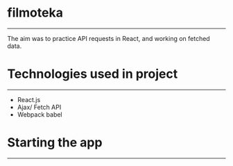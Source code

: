 # filmoteka
___________________
The aim was to practice API requests in React, and working on fetched data.

# Technologies used in project
___________________

* React.js
* Ajax/ Fetch API
* Webpack babel

# Starting the app
___________________

<!-- Chapter in progress -->
